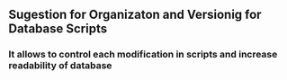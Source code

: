 
## Sugestion for Organizaton and Versionig for Database Scripts

### It allows to control each modification in scripts and increase readability of database